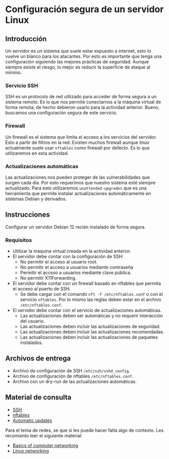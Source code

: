 # Configuración segura de un servidor Linux

## Introducción

Un servidor es un sistema que suele estar expuesto a internet, esto lo vuelve un blanco para los atacantes. Por esto es importante que tenga una configuración siguiendo las mejores prácticas de seguridad. Aunque siempre existe el riesgo, lo mejor es reducir la superficie de ataque al mínimo.

### Servicio SSH

SSH es un protocolo de red utilizado para acceder de forma segura a un sistema remoto. Es lo que nos permite conectarnos a la máquina virtual de forma remota, de hecho debieron usarlo para la actividad anterior. Bueno, buscamos una configuración segura de este servicio.

### Firewall

Un firewall es el sistema que limita el acceso a los servicios del servidor. Esto a partir de filtros en la red. Existen muchos firewall aunque linux actualmente suele usar `nftables` como firewall por defecto. Es lo que utilizaremos en esta actividad.

### Actualizaciones automáticas

Las actualizaciones nos pueden proteger de las vulnerabilidades que surgen cada día. Por esto requerimos que nuestro sistema esté siempre actualizado. Para esto utilizaremos `unattended-upgrades` que es una herramienta que permite instalar actualizaciones automáticamente en sistemas Debian y derivados.

## Instrucciones

Configurar un servidor Debian 12 recién instalado de forma segura.

### Requisitos

- Utilizar la máquina virtual creada en la actividad anterior.
- El servidor debe contar con la configuración de SSH:
    - No permitir el acceso al usuario root.
    - No permitir el acceso a usuarios mediante contraseña
    - Permitir el acceso a usuarios mediante clave pública.
    - No permitir X11Forwarding.
- El servidor debe contar con un firewall basado en nftables que permita el acceso al puerto de SSH.
    - Se debe cargar con el comando `nft -f /etc/nftables.conf` o con el servicio `nftables`. Por lo mismo las reglas deben estar en el archivo `/etc/nftables.conf`.
- El servidor debe contar con el servicio de actualizaciones automáticas.
    - Las actualizaciones deben ser automáticas y no requerir interacción del usuario.
    - Las actualizaciones deben incluir las actualizaciones de seguridad.
    - Las actualizaciones deben incluir las actualizaciones recomendadas.
    - Las actualizaciones deben incluir las actualizaciones de paquetes instalados.

## Archivos de entrega

- Archivo de configuración de SSH `/etc/ssh/sshd_config`.
- Archivo de configuración de nftables `/etc/nftables.conf`.
- Archivo con un dry-run de las actualizaciones automáticas.

## Material de consulta

- [SSH](https://www.openssh.com/manual.html)
- [nftables](https://netfilter.org/projects/nftables/index.html)
- [Automatic updates](https://wiki.debian.org/UnattendedUpgrades)

Para el tema de redes, se que si les puede hacer falta algo de contexto. Les recomiento leer el siguiente material:
- [Basics of computer networking](https://wiki.debian.org/UnattendedUpgrades)
- [Linux networking](https://www.geeksforgeeks.org/linux-network-commands-cheat-sheet/)

